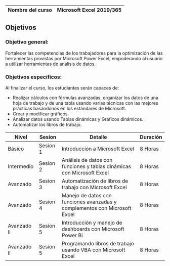 
|**Nombre del curso**| Microsoft Excel 2019/365|
|--------------------| ------------------------|



## Objetivos

### Objetivo general:

Fortalecer las competencias de los trabajadores para la optimización de las herramientas provistas por Microsoft Power Excel, empoderando al usuario a utilizar herramientas de análisis de datos.


### Objetivos específicos:

Al finalizar el curso, los estudiantes serán capaces de:

*  Realizar cálculos con fórmulas avanzadas, organizar los datos de una hoja de trabajo y de una tabla usando varias técnicas con las mejores prácticas basándonos en los estándares de Microsoft.
*  Crear y modificar gráficos. 
*  Analizar datos usando Tablas dinámicas y Gráficos dinámicos.
*  Automatizar los libros de trabajo.


|Nivel| Sesion |Detalle| Duración |
|-----|--------|-------|----------|
| Básico | Sesion 1 | Introducción a Microsoft Excel |8 Horas|
| Intermedio | Sesion 2 | Análisis de datos con funciones y tablas dinámicas con Microsoft Excel | 8 Horas |
| Avanzado | Sesion 3 | Automatización de libros de trabajo con Microsoft Excel | 8 Horas |
| Avanzado | Sesion 4 | Manejo de datos con funciones avanzadas y complementos con Microsoft Excel | 8 Horas |
| Avanzado II | Sesion 5 | Introducción y manejo de dashboards con Microsoft Power Bi | 8 Horas |
| Avanzado II | Sesion 5 | Programando libros de trabajo usando VBA con Microsoft Excel | 8 Horas |
